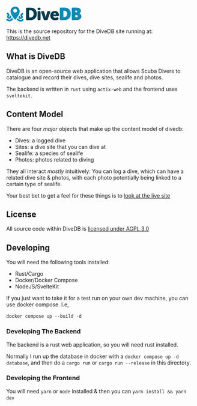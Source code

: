 ![](front/static/logo.png)

This is the source repository for the DiveDB site running at: https://divedb.net

## What is DiveDB

DiveDB is an open-source web application that allows Scuba Divers to catalogue and record their dives, dive sites, sealife and photos.

The backend is written in `rust` using `actix-web` and the frontend uses `sveltekit`.

## Content Model

There are four _major_ objects that make up the content model of divedb:

- Dives: a logged dive
- Sites: a dive site that you can dive at
- Sealife: a species of sealife
- Photos: photos related to diving

They all interact _mostly_ intuitively: You can log a dive, which can have a related dive site & photos, with each photo potentially being linked to a certain type of sealife.

Your best bet to get a feel for these things is to [look at the live site](https://divedb.net)

## License

All source code within DiveDB is [licensed under AGPL 3.0](LICENSE.md)

## Developing

You will need the following tools installed:

- Rust/Cargo
- Docker/Docker Compose
- NodeJS/SvelteKit

If you just want to take it for a test run on your own dev machine, you can use docker compose. I.e,

```
docker compose up --build -d
```

### Developing The Backend

The backend is a rust web application, so you will need rust installed.

Normally I run up the database in docker with a `docker compose up -d database`, and then do a `cargo run` or `cargo run --release` in this directory.

### Developing the Frontend

You will need `yarn` or `node` installed & then you can `yarn install && yarn dev`
